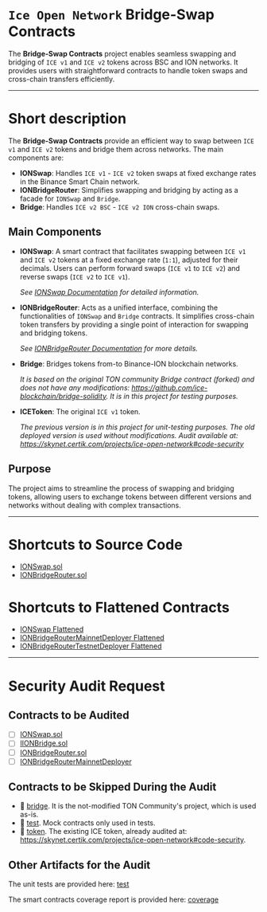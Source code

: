 # `Ice Open Network` Bridge-Swap Contracts

The **Bridge-Swap Contracts** project enables seamless swapping and bridging of `ICE v1` and `ICE v2` tokens across BSC and ION networks. It provides users with straightforward contracts to handle token swaps and cross-chain transfers efficiently.

---

# Short description

The **Bridge-Swap Contracts** provide an efficient way to swap between `ICE v1` and `ICE v2` tokens and bridge them across networks. The main components are:

- **IONSwap**: Handles `ICE v1` - `ICE v2` token swaps at fixed exchange rates in the Binance Smart Chain network.
- **IONBridgeRouter**: Simplifies swapping and bridging by acting as a facade for `IONSwap` and `Bridge`.
- **Bridge**: Handles `ICE v2 BSC` - `ICE v2 ION` cross-chain swaps.

## Main Components

- **IONSwap**: A smart contract that facilitates swapping between `ICE v1` and `ICE v2` tokens at a fixed exchange rate (`1:1`), adjusted for their decimals. Users can perform forward swaps (`ICE v1` to `ICE v2`) and reverse swaps (`ICE v2` to `ICE v1`).

  *See [IONSwap Documentation](documentation/IONSwap.md) for detailed information.*

- **IONBridgeRouter**: Acts as a unified interface, combining the functionalities of `IONSwap` and `Bridge` contracts. It simplifies cross-chain token transfers by providing a single point of interaction for swapping and bridging tokens.

  *See [IONBridgeRouter Documentation](documentation/IONBridgeRouter.md) for more details.*

- **Bridge**: Bridges tokens from-to Binance-ION blockchain networks.

  *It is based on the original TON community Bridge contract (forked) and does not have any modifications: https://github.com/ice-blockchain/bridge-solidity. It is in this project for testing purposes.*

- **ICEToken**: The original `ICE v1` token. 

  *The previous version is in this project for unit-testing purposes. The old deployed version is used without modifications. Audit available at: https://skynet.certik.com/projects/ice-open-network#code-security*

## Purpose

The project aims to streamline the process of swapping and bridging tokens, allowing users to exchange tokens between different versions and networks without dealing with complex transactions.

---

# Shortcuts to Source Code

- [IONSwap.sol](./contracts/swap/IONSwap.sol)
- [IONBridgeRouter.sol](./contracts/ion-bridge-router/IONBridgeRouter.sol)

# Shortcuts to Flattened Contracts

- [IONSwap Flattened](./build/IONSwap.flattened.sol)
- [IONBridgeRouterMainnetDeployer Flattened](./build/IONBridgeRouterMainnetDeployer.flattened.sol)
- [IONBridgeRouterTestnetDeployer Flattened](./build/IONBridgeRouterTestnetDeployer.flattened.sol)

---

# Security Audit Request

## Contracts to be Audited
- [ ] [IONSwap.sol](./contracts/swap/IONSwap.sol)
- [ ] [IIONBridge.sol](./contracts/ion-bridge-router/IIONBridge.sol)
- [ ] [IONBridgeRouter.sol](./contracts/ion-bridge-router/IONBridgeRouter.sol)
- [ ] [IONBridgeRouterMainnetDeployer](./contracts/deploy/IONBridgeRouterMainnetDeployer.sol)

## Contracts to be Skipped During the Audit
- 🚫 [bridge](./contracts/bridge). It is the not-modified TON Community's project, which is used as-is.
- 🚫 [test](./contracts/test). Mock contracts only used in tests.
- 🚫 [token](./contracts/token). The existing ICE token, already audited at: https://skynet.certik.com/projects/ice-open-network#code-security.

## Other Artifacts for the Audit

The unit tests are provided here:
[test](./test)

The smart contracts coverage report is provided here:
[coverage](./documentation/coverage)

